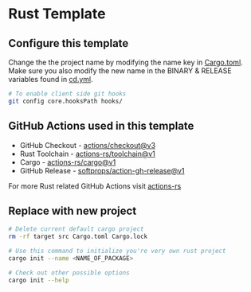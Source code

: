 # Rust Template

## Configure this template

Change the the project name by modifying the name key in [Cargo.toml](Cargo.toml). Make sure you also modify the new name in the BINARY & RELEASE variables found in [cd.yml](.github/workflows/cd.yml).

```bash
# To enable client side git hooks
git config core.hooksPath hooks/
```
## GitHub Actions used in this template

- GitHub Checkout - [actions/checkout@v3](https://github.com/actions/checkout)
- Rust Toolchain - [actions-rs/toolchain@v1](https://github.com/actions-rs/toolchain)
- Cargo - [actions-rs/cargo@v1](https://github.com/actions-rs/cargo)
- GitHub Release - [softprops/action-gh-release@v1](https://github.com/softprops/action-gh-release)

For more Rust related GitHub Actions visit [actions-rs](https://github.com/actions-rs)

## Replace with new project

```bash
# Delete current default cargo project
rm -rf target src Cargo.toml Cargo.lock
```

```bash
# Use this command to initialize you're very own rust project
cargo init --name <NAME_OF_PACKAGE>
```

```bash
# Check out other possible options
cargo init --help
```